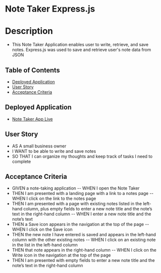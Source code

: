 # Note Taker Express.js

# Description
* This Note Taker Application enables user to write, retrieve, and save notes. Express.js was used to save and retrieve user's note data from JSON

## Table of Contents
* [Deployed Application](#Deployment)
* [User Story](#User-Story)
* [Acceptance Criteria](#Acceptance-Criteria)

## Deployed Application
* [Note Taker App Live](https://note-taker-app-js.herokuapp.com/)

## User Story
* AS A small business owner
* I WANT to be able to write and save notes
* SO THAT I can organize my thoughts and keep track of tasks I need to complete

## Acceptance Criteria
- GIVEN a note-taking application
-- WHEN I open the Note Taker
- THEN I am presented with a landing page with a link to a notes page
-- WHEN I click on the link to the notes page
- THEN I am presented with a page with existing notes listed in the left-hand column, plus empty fields to enter a new note title and the note’s text in the right-hand column
-- WHEN I enter a new note title and the note’s text
- THEN a Save icon appears in the navigation at the top of the page
-- WHEN I click on the Save icon
- THEN the new note I have entered is saved and appears in the left-hand column with the other existing notes
-- WHEN I click on an existing note in the list in the left-hand column
- THEN that note appears in the right-hand column
-- WHEN I click on the Write icon in the navigation at the top of the page
- THEN I am presented with empty fields to enter a new note title and the note’s text in the right-hand column
